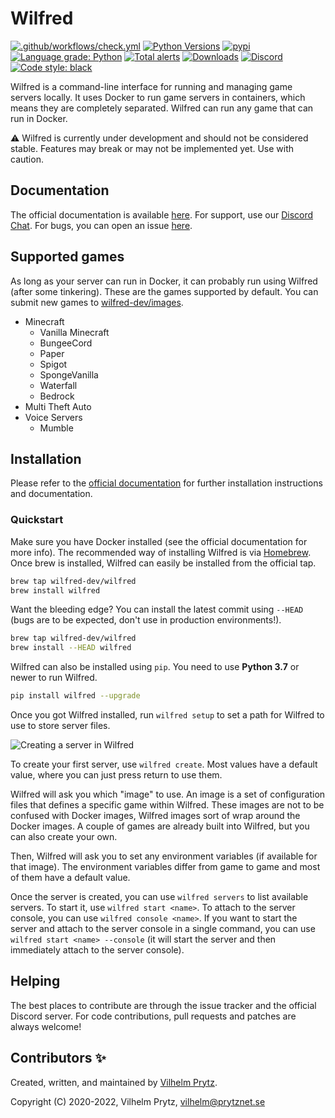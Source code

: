 # Wilfred

[![.github/workflows/check.yml](https://github.com/wilfred-dev/wilfred/actions/workflows/check.yml/badge.svg)](https://github.com/wilfred-dev/wilfred/actions/workflows/check.yml)
[![Python Versions](https://img.shields.io/pypi/pyversions/wilfred)](https://pypi.org/project/wilfred)
[![pypi](https://img.shields.io/pypi/v/wilfred)](https://pypi.org/project/wilfred)
[![Language grade: Python](https://img.shields.io/lgtm/grade/python/g/wilfred-dev/wilfred.svg?logo=lgtm&logoWidth=18)](https://lgtm.com/projects/g/wilfred-dev/wilfred/context:python)
[![Total alerts](https://img.shields.io/lgtm/alerts/g/wilfred-dev/wilfred.svg?logo=lgtm&logoWidth=18)](https://lgtm.com/projects/g/wilfred-dev/wilfred/alerts/)
[![Downloads](https://pepy.tech/badge/wilfred)](https://pepy.tech/project/wilfred)
[![Discord](https://img.shields.io/discord/666366973072113698?label=&logo=discord&logoColor=ffffff&color=7389D8&labelColor=6A7EC2)](https://wilfredproject.org/discord)
[![Code style: black](https://img.shields.io/badge/code%20style-black-000000.svg)](https://github.com/psf/black)

Wilfred is a command-line interface for running and managing game servers locally. It uses Docker to run game servers in containers, which means they are completely separated. Wilfred can run any game that can run in Docker.

⚠️ Wilfred is currently under development and should not be considered stable. Features may break or may not be implemented yet. Use with caution.

## Documentation

The official documentation is available [here](https://docs.wilfredproject.org/en/latest/). For support, use our [Discord Chat](https://wilfredproject.org/discord). For bugs, you can open an issue [here](https://github.com/wilfred-dev/wilfred/issues).

## Supported games

As long as your server can run in Docker, it can probably run using Wilfred (after some tinkering). These are the games supported by default. You can submit new games to [wilfred-dev/images](https://github.com/wilfred-dev/images).

- Minecraft
  - Vanilla Minecraft
  - BungeeCord
  - Paper
  - Spigot
  - SpongeVanilla
  - Waterfall
  - Bedrock
- Multi Theft Auto
- Voice Servers
  - Mumble

## Installation

Please refer to the [official documentation](https://docs.wilfredproject.org/en/latest/#installation) for further installation instructions and documentation.

### Quickstart

Make sure you have Docker installed (see the official documentation for more info). The recommended way of installing Wilfred is via [Homebrew](https://brew.sh). Once brew is installed, Wilfred can easily be installed from the official tap.

```bash
brew tap wilfred-dev/wilfred
brew install wilfred
```

Want the bleeding edge? You can install the latest commit using `--HEAD` (bugs are to be expected, don't use in production environments!).

```bash
brew tap wilfred-dev/wilfred
brew install --HEAD wilfred
```

Wilfred can also be installed using `pip`. You need to use **Python 3.7** or newer to run Wilfred.

```bash
pip install wilfred --upgrade
```

Once you got Wilfred installed, run `wilfred setup` to set a path for Wilfred to use to store server files.

![Creating a server in Wilfred](https://raw.githubusercontent.com/wilfred-dev/wilfred/master/docs/quickstart.gif)

To create your first server, use `wilfred create`. Most values have a default value, where you can just press return to use them.

Wilfred will ask you which "image" to use. An image is a set of configuration files that defines a specific game within Wilfred. These images are not to be confused with Docker images, Wilfred images sort of wrap around the Docker images. A couple of games are already built into Wilfred, but you can also create your own.

Then, Wilfred will ask you to set any environment variables (if available for that image). The environment variables differ from game to game and most of them have a default value.

Once the server is created, you can use `wilfred servers` to list available servers. To start it, use `wilfred start <name>`. To attach to the server console, you can use `wilfred console <name>`. If you want to start the server and attach to the server console in a single command, you can use `wilfred start <name> --console` (it will start the server and then immediately attach to the server console).

## Helping

The best places to contribute are through the issue tracker and the official Discord server. For code contributions, pull requests and patches are always welcome!

## Contributors ✨

Created, written, and maintained by [Vilhelm Prytz](https://github.com/vilhelmprytz).

Copyright (C) 2020-2022, Vilhelm Prytz, <vilhelm@prytznet.se>
